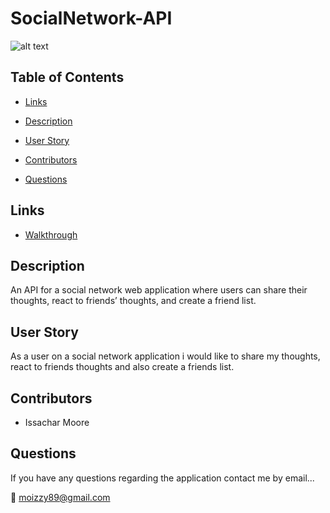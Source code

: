 # SocialNetwork-API

![alt text](image.jpg)

## Table of Contents

* [Links](#Links)

* [Description](#Description)

* [User Story](#UserStory)

* [Contributors](#contributors)

* [Questions](#questions)

## Links

* [Walkthrough]()

## Description
An API for a social network web application where users can share their thoughts, react to friends’ thoughts, and create a friend list. 

## User Story
As a user on a social network application i would like to share my thoughts, react to friends thoughts and also create a friends list.

## Contributors

* Issachar Moore

## Questions

If you have any questions regarding the application contact me by email...

:e-mail: moizzy89@gmail.com
